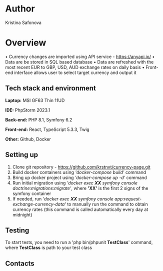 # Author

Kristina Safonova


# Overview

• Currency changes are imported using API service - https://anyapi.io/
• Data are be stored in SQL based database
• Data are refreshed with the most recent EUR to GBP, USD, AUD exchange
rates on daily basis
• Front-end interface allows user to select target currency and output it


## Tech stack and environment

**Laptop:** MSI GF63 Thin 11UD

**IDE:** PhpStorm 2023.1

**Back-end:** PHP 8.1, Symfony 6.2

**Front-end:** React, TypeScript 5.3.3, Twig

**Other:** Github, Docker


## Setting up

1. Clone git repository - https://github.com/krstnvt/currency-page.git
2. Build docker containers using _'docker-compose build'_ command
3. Bring up docker project using _'docker-compose up -d'_ command
4. Run initial migration using _'docker exec **XX** symfony console doctrine:migrations:migrate'_, where **'XX'** is the first 2 signs of the symfony container
5. If needed, run _'docker exec **XX** symfony console app:request-exchange-currency-data'_ to manually run the command to obtain currency rates (this command is called automatically every day at midnight)


## Testing

To start tests, you need to run a 'php bin/phpunit **TestClass**' command, where **TestClass** is path to your test class


## Contacts


